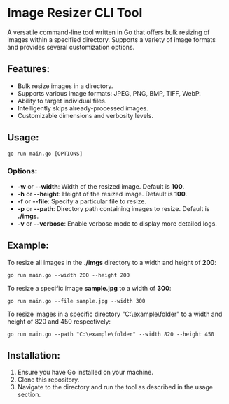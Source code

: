 # **Image Resizer CLI Tool**

A versatile command-line tool written in Go that offers bulk resizing of images within a specified directory. Supports a variety of image formats and provides several customization options.

## **Features:**

- Bulk resize images in a directory.
- Supports various image formats: JPEG, PNG, BMP, TIFF, WebP.
- Ability to target individual files.
- Intelligently skips already-processed images.
- Customizable dimensions and verbosity levels.

## **Usage:**

```
go run main.go [OPTIONS]
```

### **Options:**

- **\-w** or **\--width**: Width of the resized image. Default is **100**.
- **\-h** or **\--height**: Height of the resized image. Default is **100**.
- **\-f** or **\--file**: Specify a particular file to resize.
- **\-p** or **\--path**: Directory path containing images to resize. Default is **./imgs**.
- **\-v** or **\--verbose**: Enable verbose mode to display more detailed logs.

## **Example:**

To resize all images in the **./imgs** directory to a width and height of **200**:

```
go run main.go --width 200 --height 200
```

To resize a specific image **sample.jpg** to a width of **300**:

```
go run main.go --file sample.jpg --width 300
```

To resize images in a specific directory "C:\example\folder" to a width and height of 820 and 450 respectively:

```
go run main.go --path "C:\example\folder" --width 820 --height 450
```

## **Installation:**

1.  Ensure you have Go installed on your machine.
2.  Clone this repository.
3.  Navigate to the directory and run the tool as described in the usage section.
